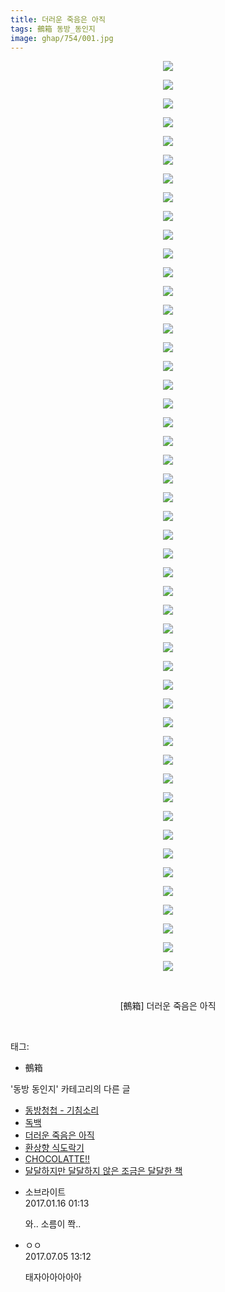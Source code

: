 ```yaml
---
title: 더러운 죽음은 아직
tags: 鵺箱 동방_동인지
image: ghap/754/001.jpg
---
```

<div class="article">
<p style="text-align: center; clear: none; float: none;"><img src="{{ site.nasurl }}/ghap/754/001.jpg"/></p>
<p style="text-align: center; clear: none; float: none;"><img src="{{ site.nasurl }}/ghap/754/002.jpg"/></p>
<p style="text-align: center; clear: none; float: none;"><img src="{{ site.nasurl }}/ghap/754/003.jpg"/></p>
<p style="text-align: center; clear: none; float: none;"><img src="{{ site.nasurl }}/ghap/754/004.jpg"/></p>
<p style="text-align: center; clear: none; float: none;"><img src="{{ site.nasurl }}/ghap/754/005.jpg"/></p>
<p style="text-align: center; clear: none; float: none;"><img src="{{ site.nasurl }}/ghap/754/006.jpg"/></p>
<p style="text-align: center; clear: none; float: none;"><img src="{{ site.nasurl }}/ghap/754/007.jpg"/></p>
<p style="text-align: center; clear: none; float: none;"><img src="{{ site.nasurl }}/ghap/754/008.jpg"/></p>
<p style="text-align: center; clear: none; float: none;"><img src="{{ site.nasurl }}/ghap/754/009.jpg"/></p>
<p style="text-align: center; clear: none; float: none;"><img src="{{ site.nasurl }}/ghap/754/010.jpg"/></p>
<p style="text-align: center; clear: none; float: none;"><img src="{{ site.nasurl }}/ghap/754/011.jpg"/></p>
<p style="text-align: center; clear: none; float: none;"><img src="{{ site.nasurl }}/ghap/754/012.jpg"/></p>
<p style="text-align: center; clear: none; float: none;"><img src="{{ site.nasurl }}/ghap/754/013.jpg"/></p>
<p style="text-align: center; clear: none; float: none;"><img src="{{ site.nasurl }}/ghap/754/014.jpg"/></p>
<p style="text-align: center; clear: none; float: none;"><img src="{{ site.nasurl }}/ghap/754/015.jpg"/></p>
<p style="text-align: center; clear: none; float: none;"><img src="{{ site.nasurl }}/ghap/754/016.jpg"/></p>
<p style="text-align: center; clear: none; float: none;"><img src="{{ site.nasurl }}/ghap/754/017.jpg"/></p>
<p style="text-align: center; clear: none; float: none;"><img src="{{ site.nasurl }}/ghap/754/018.jpg"/></p>
<p style="text-align: center; clear: none; float: none;"><img src="{{ site.nasurl }}/ghap/754/019.jpg"/></p>
<p style="text-align: center; clear: none; float: none;"><img src="{{ site.nasurl }}/ghap/754/020.jpg"/></p>
<p style="text-align: center; clear: none; float: none;"><img src="{{ site.nasurl }}/ghap/754/021.jpg"/></p>
<p style="text-align: center; clear: none; float: none;"><img src="{{ site.nasurl }}/ghap/754/022.jpg"/></p>
<p style="text-align: center; clear: none; float: none;"><img src="{{ site.nasurl }}/ghap/754/023.jpg"/></p>
<p style="text-align: center; clear: none; float: none;"><img src="{{ site.nasurl }}/ghap/754/024.jpg"/></p>
<p style="text-align: center; clear: none; float: none;"><img src="{{ site.nasurl }}/ghap/754/025.jpg"/></p>
<p style="text-align: center; clear: none; float: none;"><img src="{{ site.nasurl }}/ghap/754/026.jpg"/></p>
<p style="text-align: center; clear: none; float: none;"><img src="{{ site.nasurl }}/ghap/754/027.jpg"/></p>
<p style="text-align: center; clear: none; float: none;"><img src="{{ site.nasurl }}/ghap/754/028.jpg"/></p>
<p style="text-align: center; clear: none; float: none;"><img src="{{ site.nasurl }}/ghap/754/029.jpg"/></p>
<p style="text-align: center; clear: none; float: none;"><img src="{{ site.nasurl }}/ghap/754/030.jpg"/></p>
<p style="text-align: center; clear: none; float: none;"><img src="{{ site.nasurl }}/ghap/754/031.jpg"/></p>
<p style="text-align: center; clear: none; float: none;"><img src="{{ site.nasurl }}/ghap/754/032.jpg"/></p>
<p style="text-align: center; clear: none; float: none;"><img src="{{ site.nasurl }}/ghap/754/033.jpg"/></p>
<p style="text-align: center; clear: none; float: none;"><img src="{{ site.nasurl }}/ghap/754/034.jpg"/></p>
<p style="text-align: center; clear: none; float: none;"><img src="{{ site.nasurl }}/ghap/754/035.jpg"/></p>
<p style="text-align: center; clear: none; float: none;"><img src="{{ site.nasurl }}/ghap/754/036.jpg"/></p>
<p style="text-align: center; clear: none; float: none;"><img src="{{ site.nasurl }}/ghap/754/037.jpg"/></p>
<p style="text-align: center; clear: none; float: none;"><img src="{{ site.nasurl }}/ghap/754/038.jpg"/></p>
<p style="text-align: center; clear: none; float: none;"><img src="{{ site.nasurl }}/ghap/754/039.jpg"/></p>
<p style="text-align: center; clear: none; float: none;"><img src="{{ site.nasurl }}/ghap/754/040.jpg"/></p>
<p style="text-align: center; clear: none; float: none;"><img src="{{ site.nasurl }}/ghap/754/041.jpg"/></p>
<p style="text-align: center; clear: none; float: none;"><img src="{{ site.nasurl }}/ghap/754/042.jpg"/></p>
<p style="text-align: center; clear: none; float: none;"><img src="{{ site.nasurl }}/ghap/754/043.jpg"/></p>
<p style="text-align: center; clear: none; float: none;"><img src="{{ site.nasurl }}/ghap/754/044.jpg"/></p>
<p style="text-align: center; clear: none; float: none;"><img src="{{ site.nasurl }}/ghap/754/045.jpg"/></p>
<p style="text-align: center; clear: none; float: none;"><img src="{{ site.nasurl }}/ghap/754/046.jpg"/></p>
<p style="text-align: center; clear: none; float: none;"><img src="{{ site.nasurl }}/ghap/754/047.jpg"/></p>
<p style="text-align: center; clear: none; float: none;"><img src="{{ site.nasurl }}/ghap/754/048.jpg"/></p>
<p style="text-align: center; clear: none; float: none;"><img src="{{ site.nasurl }}/ghap/754/049.jpg"/></p>
<p style="text-align: center; clear: none; float: none;"><br/></p>
<p style="text-align: center; clear: none; float: none;">[鵺箱] 더러운 죽음은 아직</p>
<p><br/></p>
</div><div class="tagTrail">
<p>태그: </p>
<ul>
<li>鵺箱</li>
</ul>
</div><div class="another">
<p>'동방 동인지' 카테고리의 다른 글</p>
<ul>
<li><a href="/2016-07-08-ghap_756">동방청첩 - 기침소리</a></li>
<li><a href="/2016-07-08-ghap_755">독백</a></li>
<li><a href="/2016-07-08-ghap_754">더러운 죽음은 아직</a></li>
<li><a href="/2016-07-08-ghap_753">환상향 식도락기</a></li>
<li><a href="/2016-07-08-ghap_752">CHOCOLATTE!!</a></li>
<li><a href="/2016-07-08-ghap_751">달달하지만 달달하지 않은 조금은 달달한 책</a></li>
</ul>
</div><div class="cb_module cb_fluid">
<div class="cb_wrt cb_profile">
<div class="comment">
<ul>
<li class="cb_thumb_off" id="comment14892666">
<div class="cb_comment_area">
<div class="cb_info_area">
<div class="cb_section">
<span class="cb_nick_name">소브라이트</span>
</div>
<div class="cb_section">
<span class="cb_date">2017.01.16 01:13 </span>
</div>
</div>
<div class="cb_dsc_comment">
<p class="cb_dsc">
											와.. 소름이 쫙..
										</p>
</div>
</div></li>
<li class="cb_thumb_off" id="comment15029767">
<div class="cb_comment_area">
<div class="cb_info_area">
<div class="cb_section">
<span class="cb_nick_name">ㅇㅇ</span>
</div>
<div class="cb_section">
<span class="cb_date">2017.07.05 13:12 </span>
</div>
</div>
<div class="cb_dsc_comment">
<p class="cb_dsc">
											태자아아아아아
										</p>
</div>
</div></li>
</ul>
</div>
</div><!-- commentList close -->
</div>